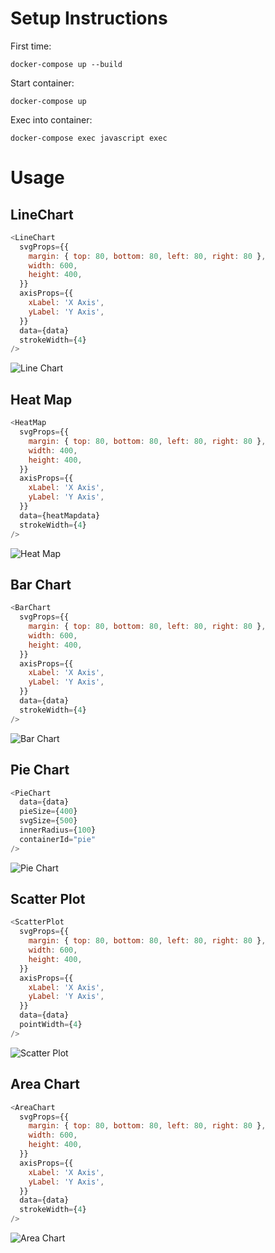 # Setup Instructions

First time:

```
docker-compose up --build
```

Start container:

```
docker-compose up
```

Exec into container:

```
docker-compose exec javascript exec
```

# Usage

## LineChart

```js
<LineChart
  svgProps={{
    margin: { top: 80, bottom: 80, left: 80, right: 80 },
    width: 600,
    height: 400,
  }}
  axisProps={{
    xLabel: 'X Axis',
    yLabel: 'Y Axis',
  }}
  data={data}
  strokeWidth={4}
/>
```

![Line Chart](public/images/line_chart.png)

## Heat Map

```js
<HeatMap
  svgProps={{
    margin: { top: 80, bottom: 80, left: 80, right: 80 },
    width: 400,
    height: 400,
  }}
  axisProps={{
    xLabel: 'X Axis',
    yLabel: 'Y Axis',
  }}
  data={heatMapdata}
  strokeWidth={4}
/>
```

![Heat Map](public/images/heat_map.png)

## Bar Chart

```js
<BarChart
  svgProps={{
    margin: { top: 80, bottom: 80, left: 80, right: 80 },
    width: 600,
    height: 400,
  }}
  axisProps={{
    xLabel: 'X Axis',
    yLabel: 'Y Axis',
  }}
  data={data}
  strokeWidth={4}
/>
```

![Bar Chart](public/images/bar_chart.png)

## Pie Chart

```js
<PieChart
  data={data}
  pieSize={400}
  svgSize={500}
  innerRadius={100}
  containerId="pie"
/>
```

![Pie Chart](public/images/pie_chart.png)

## Scatter Plot

```js
<ScatterPlot
  svgProps={{
    margin: { top: 80, bottom: 80, left: 80, right: 80 },
    width: 600,
    height: 400,
  }}
  axisProps={{
    xLabel: 'X Axis',
    yLabel: 'Y Axis',
  }}
  data={data}
  pointWidth={4}
/>
```

![Scatter Plot](public/images/scatter_plot.png)

## Area Chart

```js
<AreaChart
  svgProps={{
    margin: { top: 80, bottom: 80, left: 80, right: 80 },
    width: 600,
    height: 400,
  }}
  axisProps={{
    xLabel: 'X Axis',
    yLabel: 'Y Axis',
  }}
  data={data}
  strokeWidth={4}
/>
```

![Area Chart](public/images/area_chart.png)
